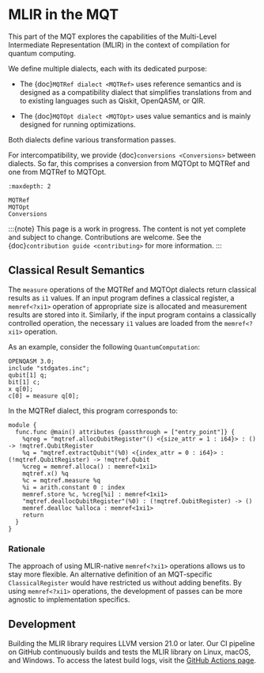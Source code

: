 # MLIR in the MQT

This part of the MQT explores the capabilities of the Multi-Level Intermediate Representation (MLIR) in the context of compilation for quantum computing.

We define multiple dialects, each with its dedicated purpose:

- The {doc}`MQTRef dialect <MQTRef>` uses reference semantics and is designed as a compatibility dialect that simplifies translations from and to existing languages such as Qiskit, OpenQASM, or QIR.

- The {doc}`MQTOpt dialect <MQTOpt>` uses value semantics and is mainly designed for running optimizations.

Both dialects define various transformation passes.

For intercompatibility, we provide {doc}`conversions <Conversions>` between dialects.
So far, this comprises a conversion from MQTOpt to MQTRef and one from MQTRef to MQTOpt.

```{toctree}
:maxdepth: 2

MQTRef
MQTOpt
Conversions
```

:::{note}
This page is a work in progress.
The content is not yet complete and subject to change.
Contributions are welcome.
See the {doc}`contribution guide <contributing>` for more information.
:::

## Classical Result Semantics

The `measure` operations of the MQTRef and MQTOpt dialects return classical results as `i1` values.
If an input program defines a classical register, a `memref<?xi1>` operation of appropriate size is allocated and measurement results are stored into it.
Similarly, if the input program contains a classically controlled operation, the necessary `i1` values are loaded from the `memref<?xi1>` operation.

As an example, consider the following `QuantumComputation`:

```qasm
OPENQASM 3.0;
include "stdgates.inc";
qubit[1] q;
bit[1] c;
x q[0];
c[0] = measure q[0];
```

In the MQTRef dialect, this program corresponds to:

```mlir
module {
  func.func @main() attributes {passthrough = ["entry_point"]} {
    %qreg = "mqtref.allocQubitRegister"() <{size_attr = 1 : i64}> : () -> !mqtref.QubitRegister
    %q = "mqtref.extractQubit"(%0) <{index_attr = 0 : i64}> : (!mqtref.QubitRegister) -> !mqtref.Qubit
    %creg = memref.alloca() : memref<1xi1>
    mqtref.x() %q
    %c = mqtref.measure %q
    %i = arith.constant 0 : index
    memref.store %c, %creg[%i] : memref<1xi1>
    "mqtref.deallocQubitRegister"(%0) : (!mqtref.QubitRegister) -> ()
    memref.dealloc %alloca : memref<1xi1>
    return
  }
}
```

### Rationale

The approach of using MLIR-native `memref<?xi1>` operations allows us to stay more flexible.
An alternative definition of an MQT-specific `ClassicalRegister` would have restricted us without adding benefits.
By using `memref<?xi1>` operations, the development of passes can be more agnostic to implementation specifics.

## Development

Building the MLIR library requires LLVM version 21.0 or later.
Our CI pipeline on GitHub continuously builds and tests the MLIR library on Linux, macOS, and Windows.
To access the latest build logs, visit the [GitHub Actions page](https://github.com/munich-quantum-toolkit/core/actions/workflows/ci.yml).
